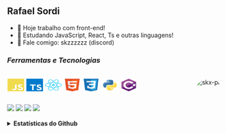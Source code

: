 ## Rafael Sordi

- 🔭 Hoje trabalho com front-end!
- 🌱 Estudando JavaScript, React, Ts e outras linguagens!
- 💬 Fale comigo: skzzzzzz (discord)


### <em>Ferramentas e Tecnologias</em>

<div style="display: inline_block"><br>
  <img align="center" alt="skx-Js" height="30" width="40" src="https://raw.githubusercontent.com/devicons/devicon/master/icons/javascript/javascript-plain.svg">
  <img align="center" alt="skx-Ts" height="30" width="40" src="https://raw.githubusercontent.com/devicons/devicon/master/icons/typescript/typescript-plain.svg">
  <img align="center" alt="skx-React" height="30" width="40" src="https://raw.githubusercontent.com/devicons/devicon/master/icons/react/react-original.svg">
  <img align="center" alt="skx-HTML" height="30" width="40" src="https://raw.githubusercontent.com/devicons/devicon/master/icons/html5/html5-original.svg">
  <img align="center" alt="skx-CSS" height="30" width="40" src="https://raw.githubusercontent.com/devicons/devicon/master/icons/css3/css3-original.svg">
  <img align="center" alt="skx-Python" height="30" width="40" src="https://raw.githubusercontent.com/devicons/devicon/master/icons/python/python-original.svg">
  <img align="center" alt="skx-Csharp" height="30" width="40" src="https://raw.githubusercontent.com/devicons/devicon/master/icons/csharp/csharp-original.svg">
  <img align="right" alt="skx-pic" height="150" style="border-radius:50px;" src="https://cdn.discordapp.com/attachments/838827148143493150/1123651035731337349/Code_typing-bro.png">
</div>
  
  
  ##
 
<div> 
  <a href="https://instagram.com/sordii___" target="_blank"><img src="https://img.shields.io/badge/-Instagram-%23E4405F?style=for-the-badge&logo=instagram&logoColor=white" target="_blank"></a>
 	<a href="https://www.twitch.tv/skzzfpss" target="_blank"><img src="https://img.shields.io/badge/Twitch-9146FF?style=for-the-badge&logo=twitch&logoColor=white" target="_blank"></a>
 <a href="https://discord.gg/eEFPcXdcxR" target="_blank"><img src="https://img.shields.io/badge/Discord-7289DA?style=for-the-badge&logo=discord&logoColor=white" target="_blank"></a> 
  <a href = "joezinhoooo@gmail.com"><img src="https://img.shields.io/badge/-Gmail-%23333?style=for-the-badge&logo=gmail&logoColor=white" target="_blank"></a>
  
</div><br>

<details hide>
  <summary><b>Estatísticas do Github</b></summary>
  <br/>
  <div align="left"> 
     <a href="https://github.com/sordix">
      <img width="450px" align="left" src="https://github-readme-stats.vercel.app/api?username=sordix&show_icons=true&theme=midnight-purple&include_all_commits=true&count_private=true"/>
    </a>
    <a href="https://github.com/sordix">
      <img width="350px" align="left" src="https://github-readme-stats.vercel.app/api/top-langs/?username=sordix&layout=compact&langs_count=7&theme=midnight-purple">
    </a>  
</div>
<br/>
</details>

